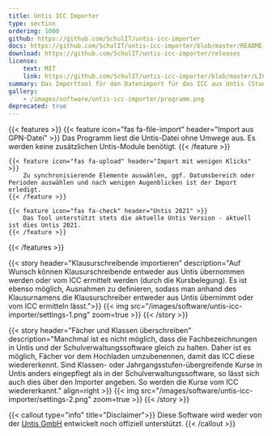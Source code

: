 ```yaml
---
title: Untis ICC Importer
type: section
ordering: 1000
github: https://github.com/SchulIT/untis-icc-importer
docs: https://github.com/SchulIT/untis-icc-importer/blob/master/README.md
download: https://github.com/SchulIT/untis-icc-importer/releases
license:
    text: MIT
    link: https://github.com/SchulIT/untis-icc-importer/blob/master/LICENSE.md
summary: Das Importtool für den Datenimport für das ICC aus Untis (Stunden-, Vertretungs- und Klausurplan, Räume)
gallery:
    - /images/software/untis-icc-importer/programm.png
deprecated: true
---
```


{{< features >}}
    {{< feature icon="fas fa-file-import" header="Import aus GPN-Datei" >}}
        Das Programm liest die Untis-Datei ohne Umwege aus. Es werden keine zusätzlichen Untis-Module benötigt.
    {{< /feature >}}

    {{< feature icon="fas fa-upload" header="Import mit wenigen Klicks" >}}
        Zu synchronisierende Elemente auswählen, ggf. Datumsbereich oder Perioden auswählen und nach wenigen Augenblicken ist der Import erledigt.
    {{< /feature >}}

    {{< feature icon="fas fa-check" header="Untis 2021" >}}
        Das Tool unterstützt stets die aktuelle Untis Version - aktuell ist dies Untis 2021.
    {{< /feature >}}
{{< /features >}}

{{< story header="Klausurschreibende importieren" description="Auf Wunsch können Klausurschreibende entweder aus Untis übernommen werden oder vom ICC ermittelt werden (durch die Kursbelegung). Es ist ebenso möglich, Ausnahmen zu definieren, sodass man anhand des Klausurnamens die Klausurschreiber entweder aus Untis übernimmt oder vom ICC ermitteln lässt.">}}
    {{< img src="/images/software/untis-icc-importer/settings-1.png" zoom=true >}}
{{< /story >}}

{{< story header="Fächer und Klassen überschreiben" description="Manchmal ist es nicht möglich, dass die Fachbezeichnungen in Untis und der Schulverwaltungssoftware gleich zu halten. Daher ist es möglich, Fächer vor dem Hochladen umzubenennen, damit das ICC diese wiedererkennt. Sind Klassen- oder Jahrgangsstufen-übergreifende Kurse in Untis anders eingepflegt als in der Schulverwaltungssoftware, so lässt sich auch dies über den Importer angeben. So werden die Kurse vom ICC wiedererkannt." align=right >}}
    {{< img src="/images/software/untis-icc-importer/settings-2.png" zoom=true >}}
{{< /story >}}

{{< callout type="info" title="Disclaimer">}}
    Diese Software wird weder von der <a href="https://www.untis.at/">Untis GmbH</a> entwickelt noch offiziell unterstützt.
{{< /callout >}}